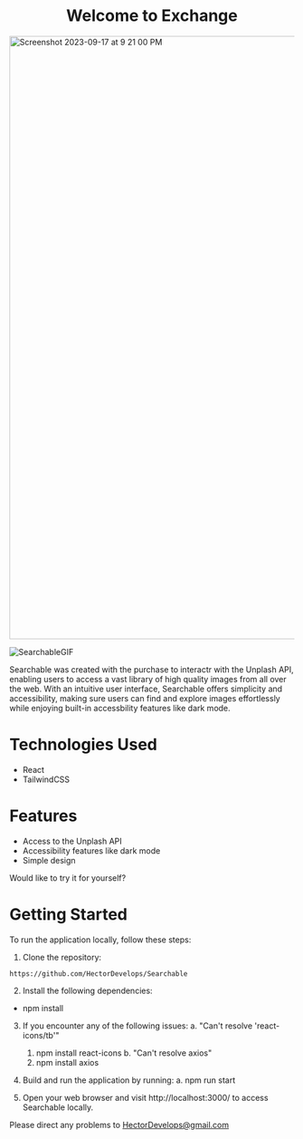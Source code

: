 <h1 align='center'>Welcome to Exchange</h1>

<img width="1065" alt="Screenshot 2023-09-17 at 9 21 00 PM" src="https://github.com/HectorDevelops/Exchange/assets/55935722/744cdce3-a0c4-403f-a132-d2f68b018f34">

![SearchableGIF](https://github.com/user-attachments/assets/5f753701-2e50-40d6-ad03-e2d80fdecdfa )

Searchable was created with the purchase to interactr with the Unplash API, enabling users to access a vast library of high quality images from all over the web. With an intuitive user interface, Searchable offers simplicity and accessibility, making sure users can find and explore images effortlessly while enjoying built-in accessbility features like dark mode. 


# Technologies Used 
* React
* TailwindCSS

# Features
* Access to the Unplash API
* Accessibility features like dark mode
* Simple design

Would like to try it for yourself?

# Getting Started 
To run the application locally, follow these steps:

1. Clone the repository:
```
https://github.com/HectorDevelops/Searchable
```

2. Install the following dependencies:
* npm install

3. If you encounter any of the following issues:
   a. "Can't resolve 'react-icons/tb'"
     1. npm install react-icons
   b. "Can't resolve axios" 
     1. npm install axios

4. Build and run the application by running:
  a. npm run start

5. Open your web browser and visit http://localhost:3000/ to access Searchable locally.

Please direct any problems to HectorDevelops@gmail.com

